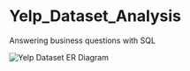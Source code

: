 # Yelp_Dataset_Analysis

Answering business questions with SQL

![Yelp Dataset ER Diagram](https://user-images.githubusercontent.com/127628021/224663926-460918d1-6099-43cd-a85d-93336a77e34f.png)
